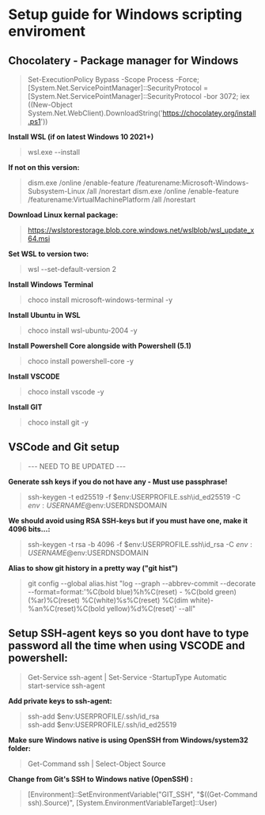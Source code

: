 # Setup guide for Windows scripting enviroment
## Chocolatery - Package manager for Windows
>Set-ExecutionPolicy Bypass -Scope Process -Force; [System.Net.ServicePointManager]::SecurityProtocol = [System.Net.ServicePointManager]::SecurityProtocol -bor 3072; iex ((New-Object System.Net.WebClient).DownloadString('https://chocolatey.org/install.ps1'))

**Install WSL (if on latest Windows 10 2021+)**
>wsl.exe --install

**If not on this version:**<br>
>dism.exe /online /enable-feature /featurename:Microsoft-Windows-Subsystem-Linux /all /norestart
>dism.exe /online /enable-feature /featurename:VirtualMachinePlatform /all /norestart

**Download Linux kernal package:**<br>
>https://wslstorestorage.blob.core.windows.net/wslblob/wsl_update_x64.msi<br>

**Set WSL to version two:**<br>
>wsl --set-default-version 2

**Install Windows Terminal**
>choco install microsoft-windows-terminal -y

**Install Ubuntu in WSL**
>choco install wsl-ubuntu-2004 -y

**Install Powershell Core alongside with Powershell (5.1)**
>choco install powershell-core -y

**Install VSCODE**
>choco install vscode -y

**Install GIT**
>choco install git -y

## VSCode and Git setup
> --- NEED TO BE UPDATED ---

**Generate ssh keys if you do not have any - Must use passphrase!**
>ssh-keygen -t ed25519 -f $env:USERPROFILE\.ssh\id_ed25519 -C $env:USERNAME@$env:USERDNSDOMAIN

**We should avoid using RSA SSH-keys but if you must have one, make it 4096 bits...:**
>ssh-keygen -t rsa -b 4096 -f $env:USERPROFILE\.ssh\id_rsa -C $env:USERNAME@$env:USERDNSDOMAIN


**Alias to show git history in a pretty way ("git hist")**

>git config --global alias.hist "log --graph --abbrev-commit --decorate --format=format:'%C(bold blue)%h%C(reset) - %C(bold green)(%ar)%C(reset) %C(white)%s%C(reset) %C(dim white)- %an%C(reset)%C(bold yellow)%d%C(reset)' --all"


## Setup SSH-agent keys so you dont have to type password all the time when using VSCODE and powershell:
>Get-Service ssh-agent | Set-Service -StartupType Automatic<br>
>start-service ssh-agent<br>

**Add private keys to ssh-agent:**
>ssh-add $env:USERPROFILE/.ssh/id_rsa<br>
>ssh-add $env:USERPROFILE/.ssh/id_ed25519

**Make sure Windows native is using OpenSSH from Windows/system32 folder:**
>Get-Command ssh | Select-Object Source<br>

**Change from Git's SSH to Windows native (OpenSSH) :<br>**
>[Environment]::SetEnvironmentVariable("GIT_SSH", "$((Get-Command ssh).Source)", [System.EnvironmentVariableTarget]::User)